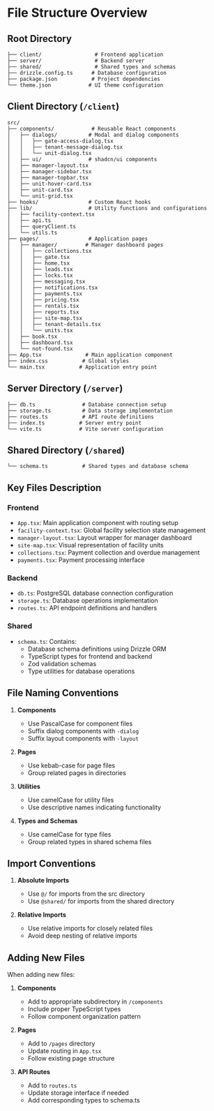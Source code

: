 # File Structure Overview

## Root Directory
```
├── client/                 # Frontend application
├── server/                 # Backend server
├── shared/                 # Shared types and schemas
├── drizzle.config.ts      # Database configuration
├── package.json           # Project dependencies
└── theme.json            # UI theme configuration
```

## Client Directory (`/client`)
```
src/
├── components/            # Reusable React components
│   ├── dialogs/          # Modal and dialog components
│   │   ├── gate-access-dialog.tsx
│   │   ├── tenant-message-dialog.tsx
│   │   └── unit-dialog.tsx
│   ├── ui/               # shadcn/ui components
│   ├── manager-layout.tsx
│   ├── manager-sidebar.tsx
│   ├── manager-topbar.tsx
│   ├── unit-hover-card.tsx
│   ├── unit-card.tsx
│   └── unit-grid.tsx
├── hooks/                # Custom React hooks
├── lib/                  # Utility functions and configurations
│   ├── facility-context.tsx
│   ├── api.ts
│   ├── queryClient.ts
│   └── utils.ts
├── pages/                # Application pages
│   ├── manager/         # Manager dashboard pages
│   │   ├── collections.tsx
│   │   ├── gate.tsx
│   │   ├── home.tsx
│   │   ├── leads.tsx
│   │   ├── locks.tsx
│   │   ├── messaging.tsx
│   │   ├── notifications.tsx
│   │   ├── payments.tsx
│   │   ├── pricing.tsx
│   │   ├── rentals.tsx
│   │   ├── reports.tsx
│   │   ├── site-map.tsx
│   │   ├── tenant-details.tsx
│   │   └── units.tsx
│   ├── book.tsx
│   ├── dashboard.tsx
│   └── not-found.tsx
├── App.tsx              # Main application component
├── index.css           # Global styles
└── main.tsx           # Application entry point
```

## Server Directory (`/server`)
```
├── db.ts               # Database connection setup
├── storage.ts          # Data storage implementation
├── routes.ts           # API route definitions
├── index.ts           # Server entry point
└── vite.ts            # Vite server configuration
```

## Shared Directory (`/shared`)
```
└── schema.ts           # Shared types and database schema
```

## Key Files Description

### Frontend
- `App.tsx`: Main application component with routing setup
- `facility-context.tsx`: Global facility selection state management
- `manager-layout.tsx`: Layout wrapper for manager dashboard
- `site-map.tsx`: Visual representation of facility units
- `collections.tsx`: Payment collection and overdue management
- `payments.tsx`: Payment processing interface

### Backend
- `db.ts`: PostgreSQL database connection configuration
- `storage.ts`: Database operations implementation
- `routes.ts`: API endpoint definitions and handlers

### Shared
- `schema.ts`: Contains:
  - Database schema definitions using Drizzle ORM
  - TypeScript types for frontend and backend
  - Zod validation schemas
  - Type utilities for database operations

## File Naming Conventions

1. **Components**
   - Use PascalCase for component files
   - Suffix dialog components with `-dialog`
   - Suffix layout components with `-layout`

2. **Pages**
   - Use kebab-case for page files
   - Group related pages in directories

3. **Utilities**
   - Use camelCase for utility files
   - Use descriptive names indicating functionality

4. **Types and Schemas**
   - Use camelCase for type files
   - Group related types in shared schema files

## Import Conventions

1. **Absolute Imports**
   - Use `@/` for imports from the src directory
   - Use `@shared/` for imports from the shared directory

2. **Relative Imports**
   - Use relative imports for closely related files
   - Avoid deep nesting of relative imports

## Adding New Files

When adding new files:

1. **Components**
   - Add to appropriate subdirectory in `/components`
   - Include proper TypeScript types
   - Follow component organization pattern

2. **Pages**
   - Add to `/pages` directory
   - Update routing in `App.tsx`
   - Follow existing page structure

3. **API Routes**
   - Add to `routes.ts`
   - Update storage interface if needed
   - Add corresponding types to schema.ts
